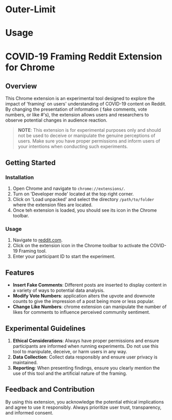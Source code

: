 # Outer-Limit
# Usage

# COVID-19 Framing Reddit Extension for Chrome

## Overview

This Chrome extension is an experimental tool designed to explore the impact of 'framing' on users' understanding of COVID-19 content on Reddit. By changing the presentation of information ( fake comments, vote numbers, or like #'s), the extension allows users and researchers to observe potential changes in audience reaction.

> **NOTE**: This extension is for experimental purposes only and should not be used to deceive or manipulate the genuine perceptions of users. Make sure you have proper permissions and inform users of your intentions when conducting such experiments.

## Getting Started

### Installation

1. Open Chrome and navigate to `chrome://extensions/`.
2. Turn on 'Developer mode' located at the top right corner.
3. Click on 'Load unpacked' and select the directory `/path/to/folder` where the extension files are located.
4. Once teh extension is loaded, you should see its icon in the Chrome toolbar.

### Usage

1. Navigate to [reddit.com](https://www.reddit.com/).
2. Click on the extension icon in the Chrome toolbar to activate the COVID-19 Framing tool.
3. Enter your participant ID to start the experiment.

## Features

- **Insert Fake Comments**: Different posts are inserted to display content in a variety of ways to potential data analysis. 
- **Modify Vote Numbers**: application alters the upvote and downvote counts to give the impression of a post being more or less popular.
- **Change Like Numbers**: chrome extension can manipulate the number of likes for comments to influence perceived community sentiment.

## Experimental Guidelines

1. **Ethical Considerations**: Always have proper permissions and ensure participants are informed when running experiments. Do not use this tool to manipulate, deceive, or harm users in any way.
2. **Data Collection**: Collect data responsibly and ensure user privacy is maintained.
3. **Reporting**: When presenting findings, ensure you clearly mention the use of this tool and the artificial nature of the framing.

## Feedback and Contribution

By using this extension, you acknowledge the potential ethical implications and agree to use it responsibly. Always prioritize user trust, transparency, and informed consent.
